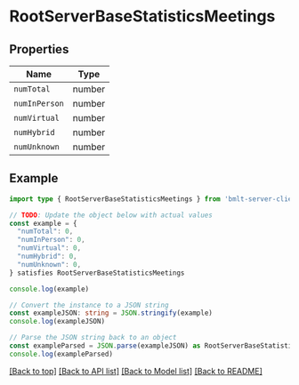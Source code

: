 
# RootServerBaseStatisticsMeetings


## Properties

Name | Type
------------ | -------------
`numTotal` | number
`numInPerson` | number
`numVirtual` | number
`numHybrid` | number
`numUnknown` | number

## Example

```typescript
import type { RootServerBaseStatisticsMeetings } from 'bmlt-server-client'

// TODO: Update the object below with actual values
const example = {
  "numTotal": 0,
  "numInPerson": 0,
  "numVirtual": 0,
  "numHybrid": 0,
  "numUnknown": 0,
} satisfies RootServerBaseStatisticsMeetings

console.log(example)

// Convert the instance to a JSON string
const exampleJSON: string = JSON.stringify(example)
console.log(exampleJSON)

// Parse the JSON string back to an object
const exampleParsed = JSON.parse(exampleJSON) as RootServerBaseStatisticsMeetings
console.log(exampleParsed)
```

[[Back to top]](#) [[Back to API list]](../README.md#api-endpoints) [[Back to Model list]](../README.md#models) [[Back to README]](../README.md)


